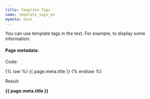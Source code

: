 ```yaml
---
title: Template Tags
name: template_tags_en
mymeta: test
---
```


You can use template tags in the text. For example,
to display some information:

#### Page metadata:

Code:

{% raw %} {{ page.meta.title }} {% endraw %}


Result:

**{{ page.meta.title }}**


